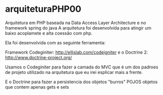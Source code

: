 arquiteturaPHP00
================
Arquitetura em PHP baseada na Data Access Layer Architecture e no framework spring do java
A arquitetura foi desenvolvida para atingir um baixo acoplamete e alta coessão com php.

Ela foi desenvolvida com as seguinte ferramenta:

Framework Codeginiter: http://ellislab.com/codeigniter e o Doctrine 2: http://www.doctrine-project.org/

Usamos o Codeginiter para fazer a camada do MVC que é um dos padroes de projeto utilizado na arquitetura que eu irei esplicar mais a frente.

E o Doctrine para fazer a persistencia dos objetos "burros" POJOS objetos que contem apenas gets e sets
